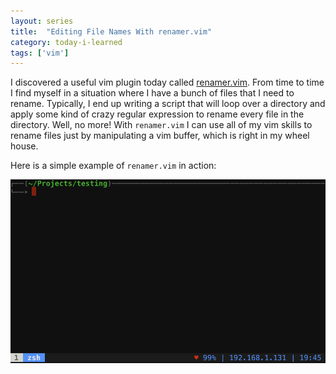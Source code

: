 ```yaml
---
layout: series
title:  "Editing File Names With renamer.vim"
category: today-i-learned
tags: ['vim']
---
```


I discovered a useful vim plugin today called [renamer.vim][renamer]. From time to time I find myself in a situation where I have a bunch of files that I need to rename. Typically, I end up writing a script that will loop over a directory and apply some kind of crazy regular expression to rename every file in the directory. Well, no more! With `renamer.vim` I can use all of my vim skills to rename files just by manipulating a vim buffer, which is right in my wheel house. 

Here is a simple example of `renamer.vim` in action:

![Renamer In Action][gif]

[renamer]: http://www.vim.org/scripts/script.php?script_id=1721
[gif]: /assets/images/today-i-learned/renamer.gif
